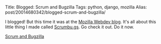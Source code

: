 Title: Blogged: Scrum and Bugzilla
Tags: python, django, mozilla
Alias: post/20014680342/blogged-scrum-and-bugzilla/

I blogged! But this time it was at the [Mozilla Webdev blog](http://blog.mozilla.com/webdev/). It's all about this little thing I made called [Scrumbu.gs](http://scrumbu.gs/). Go check it out. Do it now.

[Scrum and Bugzilla](http://blog.mozilla.com/webdev/2012/03/27/scrum-and-bugzilla/)
